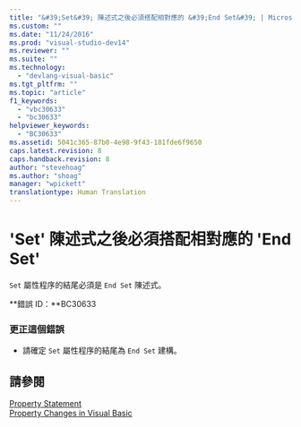 ```yaml
---
title: "&#39;Set&#39; 陳述式之後必須搭配相對應的 &#39;End Set&#39; | Microsoft Docs"
ms.custom: ""
ms.date: "11/24/2016"
ms.prod: "visual-studio-dev14"
ms.reviewer: ""
ms.suite: ""
ms.technology: 
  - "devlang-visual-basic"
ms.tgt_pltfrm: ""
ms.topic: "article"
f1_keywords: 
  - "vbc30633"
  - "bc30633"
helpviewer_keywords: 
  - "BC30633"
ms.assetid: 5041c365-87b0-4e98-9f43-181fde6f9650
caps.latest.revision: 8
caps.handback.revision: 8
author: "stevehoag"
ms.author: "shoag"
manager: "wpickett"
translationtype: Human Translation
---
```

# &#39;Set&#39; 陳述式之後必須搭配相對應的 &#39;End Set&#39;
`Set` 屬性程序的結尾必須是 `End Set` 陳述式。  
  
 **錯誤 ID：**BC30633  
  
### 更正這個錯誤  
  
-   請確定 `Set` 屬性程序的結尾為 `End Set` 建構。  
  
## 請參閱  
 [Property Statement](../../visual-basic/language-reference/statements/property-statement.md)   
 [Property Changes in Visual Basic](http://msdn.microsoft.com/zh-tw/1c138efa-9bc2-44d7-80a0-f3a7c2510264)